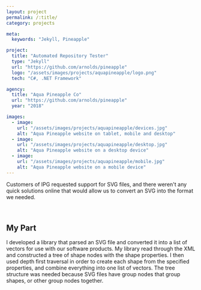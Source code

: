 ```yaml
---
layout: project
permalink: /:title/
category: projects

meta:
  keywords: "Jekyll, Pineapple"

project:
  title: "Automated Repository Tester"
  type: "Jekyll"
  url: "https://github.com/arnolds/pineapple"
  logo: "/assets/images/projects/aquapineapple/logo.png"
  tech: "C#, .NET Framework"

agency:
  title: "Aqua Pineapple Co"
  url: "https://github.com/arnolds/pineapple"
  year: "2018"

images:
  - image:
    url: "/assets/images/projects/aquapineapple/devices.jpg"
    alt: "Aqua Pineapple website on tablet, mobile and desktop"
  - image:
    url: "/assets/images/projects/aquapineapple/desktop.jpg"
    alt: "Aqua Pineapple website on a desktop device"
  - image:
    url: "/assets/images/projects/aquapineapple/mobile.jpg"
    alt: "Aqua Pineapple website on a mobile device"
---
```

<p style="padding: 0 0 2rem;">Customers of IPG requested support for SVG files, and there weren't any quick solutions online that would allow us to convert an SVG into the format we needed. </p>
<h2>My Part</h2>
<p style="padding: 0 0 2rem;">I developed a library that parsed an SVG file and converted it into a list of vectors for use with our software products. My library read through the XML and constructed a tree of shape nodes with the shape properties. I then used depth first traversal in order to create each shape from the specified properties, and combine everything into one list of vectors. The tree structure was needed because SVG files have group nodes that group shapes, or other group nodes together.</p>
